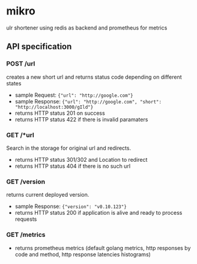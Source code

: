 # mikro
ulr shortener using redis as backend and prometheus for metrics

## API specification

### POST /url

creates a new short url and returns status code depending on different states

* sample Request: `{"url": "http://google.com"}`
* sample Response: `{"url": "http://google.com", "short": "http://localhost:3000/gIld"}`
* returns HTTP status 201 on success
* returns HTTP status 422 if there is invalid paramaters

### GET /*url

Search in the storage for original url and redirects.

* returns HTTP status 301/302 and Location to redirect
* returns HTTP status 404 if there is no such url

### GET /version

returns current deployed version.

* sample Response: `{"version": "v0.10.123"}`
* returns HTTP status 200 if application is alive and ready to process requests

### GET /metrics

* returns prometheus metrics (default golang metrics, http responses by code and method, http response latencies histograms)
